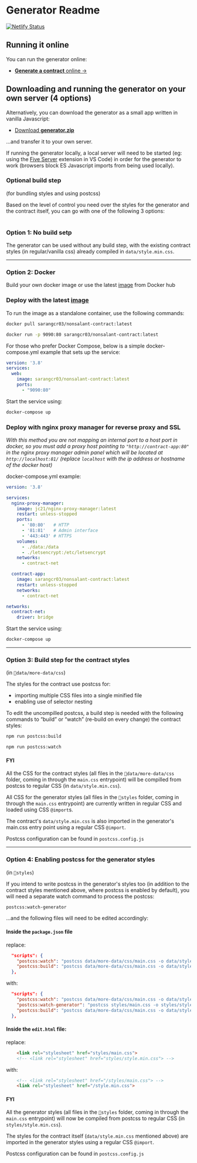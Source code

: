 # Generator Readme

[![Netlify Status](https://api.netlify.com/api/v1/badges/dc7d73d9-c327-4bcd-a33a-657603bc64ab/deploy-status)](https://app.netlify.com/sites/stefanmatei/deploys)

## Running it online

You can run the generator online:
* [**Generate a contract** online →](https://stefanmatei.com/contract-generator/edit)

## Downloading and running the generator on your own server (4 options)

Alternatively, you can download the generator as a small app written in vanilla Javascript:

* [Download **generator.zip**](https://github.com/nonsalant/contract/releases/)

…and transfer it to your own server.

If running the generator locally, a local server will need to be started (eg: using the <a href="https://marketplace.visualstudio.com/items?itemName=yandeu.five-server" target="_blank">Five Server</a> extension in VS Code) in order for the generator to work (browsers block ES Javascript imports from being used locally).

### Optional build step
(for bundling styles and using postcss)

Based on the level of control you need over the styles for the generator and the contract itself, you can go with one of the following 3 options:
<br /><br />


### Option 1: No build setp

The generator can be used without any build step, with the existing contract styles (in regular/vanilla css) already compiled in `data/style.min.css`. 

---
### Option 2: Docker

Build your own docker image or use the latest [image](https://hub.docker.com/r/sarangcr03/nonsalant-contract) from Docker hub

### Deploy with the latest [image](https://hub.docker.com/r/sarangcr03/nonsalant-contract) 

To run the image as a standalone container, use the following commands:
```bash
docker pull sarangcr03/nonsalant-contract:latest
```
```bash
docker run -p 9090:80 sarangcr03/nonsalant-contract:latest
```
For those who prefer Docker Compose, below is a simple docker-compose.yml example that sets up the service:
```yaml
version: '3.8'
services:
  web:
    image: sarangcr03/nonsalant-contract:latest
    ports:
      - "9090:80"
```
Start the service using:
```bash
docker-compose up
```

### Deploy with nginx proxy manager for reverse proxy and SSL

*With this method you are not mapping an internal port to a host port in docker, so you must add a proxy host pointing to `"http://contract-app:80"` in the nginx proxy manager admin panel which will be located at `http://localhost:81/` (replace `localhost` with the ip address or hostname of the docker host)*

docker-compose.yml example:
```yaml
version: '3.8'

services:
  nginx-proxy-manager:
    image: jc21/nginx-proxy-manager:latest
    restart: unless-stopped
    ports:
      - '80:80'   # HTTP
      - '81:81'   # Admin interface
      - '443:443' # HTTPS
    volumes:
      - ./data:/data
      - ./letsencrypt:/etc/letsencrypt
    networks:
      - contract-net

  contract-app:
    image: sarangcr03/nonsalant-contract:latest
    restart: unless-stopped
    networks:
      - contract-net

networks:
  contract-net:
    driver: bridge
```
Start the service using:
```bash
docker-compose up
```
---
### Option 3: Build step for the contract styles
(in `📁data/more-data/css`)

The styles for the contract use postcss for:
* importing multiple CSS files into a single minified file
* enabling use of selector nesting

To edit the uncompilled postcss, a build step is needed with the following commands to “build” or “watch” (re-build on every change) the contract styles:

```bash
npm run postcss:build 
```
```bash
npm run postcss:watch
```

#### FYI

All the CSS for the contract styles (all files in the `📁data/more-data/css` folder, coming in through the `main.css` entrypoint) will be compilled from postcss to regular CSS (in `data/style.min.css`).

All CSS for the generator styles (all files in the `📁styles` folder, coming in through the `main.css` entrypoint) are currently written in regular CSS and loaded using CSS `@import`s. 

The contract's `data/style.min.css` is also imported in the generator's main.css entry point using a regular CSS `@import`.

Postcss configuration can be found in `postcss.config.js`

---

### Option 4: Enabling postcss for the generator styles
(in `📁styles`)

If you intend to write postcss in the generator's styles too (in addition to the contract styles mentioned above, where postcss is enabled by default), you will need a separate watch command to process the postcss:

```bash
postcss:watch-generator
```

...and the following files will need to be edited accordingly:

#### Inside the `package.json` file

replace:
```json
  "scripts": {
    "postcss:watch": "postcss data/more-data/css/main.css -o data/style.min.css -w",
    "postcss:build": "postcss data/more-data/css/main.css -o data/style.min.css"
  },
```
with:
```json
  "scripts": {
    "postcss:watch": "postcss data/more-data/css/main.css -o data/style.min.css -w",
    "postcss:watch-generator": "postcss styles/main.css -o styles/style.min.css -w",
    "postcss:build": "postcss data/more-data/css/main.css -o data/style.min.css & postcss styles/main.css -o style.min.css"
  },
```
#### Inside the `edit.html` file:

replace:
```html
    <link rel="stylesheet" href="styles/main.css">
    <!-- <link rel="stylesheet" href="styles/style.min.css"> -->
```
with:
```html
    <!-- <link rel="stylesheet" href="/styles/main.css"> -->
    <link rel="stylesheet" href="/style.min.css">
```

#### FYI

All the generator styles (all files in the `📁styles` folder, coming in through the `main.css` entrypoint) will now be compiled from postcss to regular CSS (in `styles/style.min.css`).

The styles for the contract itself (`data/style.min.css` mentioned above) are imported in the generator styles using a regular CSS `@import`.

Postcss configuration can be found in `postcss.config.js`
